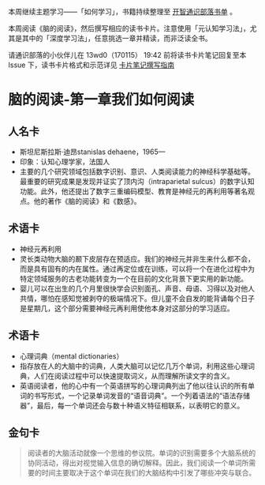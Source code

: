 
本周继续主题学习——「如何学习」，书籍持续整理至 [开智通识部落书单](https://www.douban.com/doulist/45345711/) 。

本周阅读《脑的阅读》，然后撰写相应的读书卡片。注意使用「元认知学习法」，尤其是其中的「深度学习法」，任意挑选一章并精读，而非泛读全书。

请通识部落的小伙伴儿在 13wd0（170115） 19:42 前将读书卡片笔记回复至本 Issue 下，读书卡片格式和示范详见 [卡片笔记撰写指南](https://github.com/OpenMindClub/OpenMindWorld/wiki/HbCard)

# 脑的阅读-第一章我们如何阅读
## 人名卡
- 斯坦尼斯拉斯·迪昂stanislas dehaene，1965—
- 印象：认知心理学家，法国人
- 主要的几个研究领域包括数字识别、意识、人类阅读能力的神经科学基础等。最重要的研究成果是发现并证实了顶内沟（intraparietal sulcus）的数字认知功能。此外，他还提出了数字三重编码模型、教育是神经元的再利用等著名观点。他的著作《脑的阅读》和《数感》。

## 术语卡
- 神经元再利用
- 灵长类动物大脑的颞下皮层存在预适应。我们的神经元并非生来什么都不会，而是具有固有的内在属性。通过再定位或在训练，可以将一个在进化过程中为特定领域服务的古老功能转变为一个在目前的文化背景下更实用的新功能。
- 婴儿可以在出生的几个月里很快学会识别面孔、声音、母语、习得以及对他人共情，哪怕在感知觉被剥夺的极端情况下。但儿童不会自发的能背诵每个日子是星期几，这个部分需要神经元再利用使他本身对这部分的学习适应。

## 术语卡
- 心理词典（mental dictionaries）
- 指存放在人的大脑中的词典，人类大脑可以记忆几万个单词，利用这些心理词典，人们在阅读过程中可以快速提取词义，从而理解所读文字的含义。
- 英语阅读者，他的心中有一个英语拼写的心理词典列出了他以往认识的所有单词的书写形式，一个记录单词发音的“语音词典”。一个列着语法的“语法存储器”，最后，每一个单词还会与数十种语义特征相联系，以表明它的意义。

## 金句卡
> 阅读者的大脑活动就像一个思维的参议院。单词的识别需要多个大脑系统的协同活动，得出对视觉输入信息的确切解释。因此，我们阅读一个单词所需要的时间主要取决于这个单词在我们的大脑结构中引发了哪些冲突与联合。

